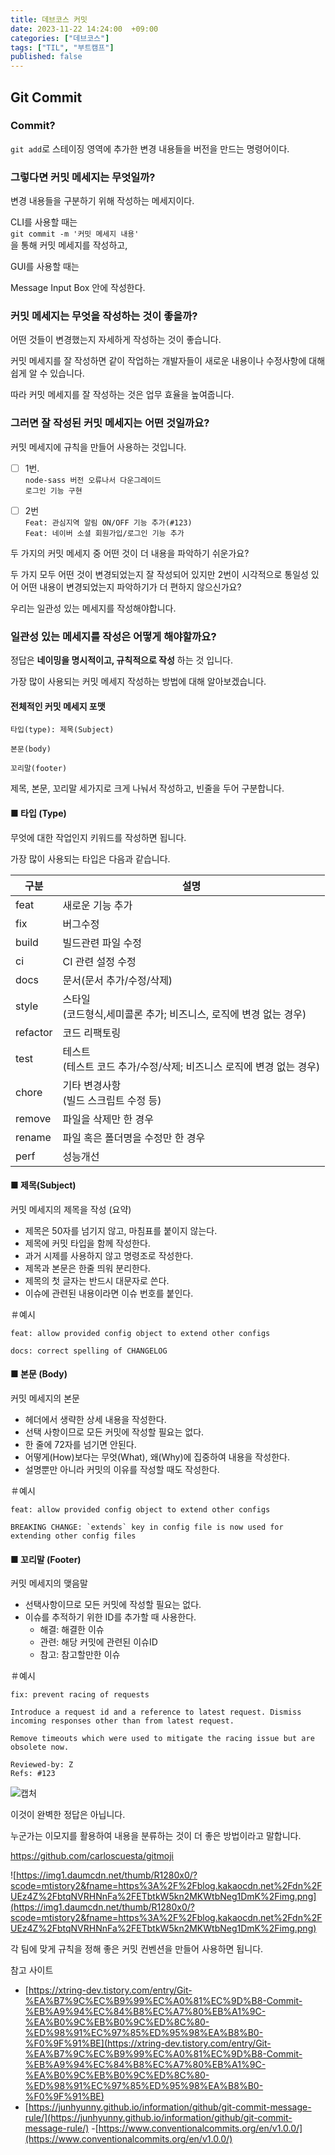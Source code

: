 ```yaml
---
title: 데브코스 커밋
date: 2023-11-22 14:24:00  +09:00
categories: ["데브코스"]
tags: ["TIL", "부트캠프"]
published: false
---
```


## Git Commit

### Commit?

`git add`로 스테이징 영역에 추가한 변경 내용들을 버전을 만드는 명령어이다.

### 그렇다면 커밋 메세지는 무엇일까?

변경 내용들을 구분하기 위해 작성하는 메세지이다.

CLI를 사용할 때는  
`git commit -m '커밋 메세지 내용'`  
을 통해 커밋 메세지를 작성하고,

GUI를 사용할 때는

Message Input Box 안에 작성한다.

### 커밋 메세지는 무엇을 작성하는 것이 좋을까?

어떤 것들이 변경했는지 자세하게 작성하는 것이 좋습니다.

커밋 메세지를 잘 작성하면 같이 작업하는 개발자들이 새로운 내용이나 수정사항에 대해 쉽게 알 수 있습니다.

따라 커밋 메세지를 잘 작성하는 것은 업무 효율을 높여줍니다.

### 그러면 잘 작성된 커밋 메세지는 어떤 것일까요?

커밋 메세지에 규칙을 만들어 사용하는 것입니다.

- [ ] 1번.  
       `node-sass 버전 오류나서 다운그레이드`  
       `로그인 기능 구현`

- [ ] 2번  
       `Feat: 관심지역 알림 ON/OFF 기능 추가(#123)`  
       `Feat: 네이버 소셜 회원가입/로그인 기능 추가`

두 가지의 커밋 메세지 중 어떤 것이 더 내용을 파악하기 쉬운가요?

두 가지 모두 어떤 것이 변경되었는지 잘 작성되어 있지만 2번이 시각적으로 통일성 있어 어떤 내용이 변경되었는지 파악하기가 더 편하지 않으신가요?

우리는 일관성 있는 메세지를 작성해야합니다.

### 일관성 있는 메세지를 작성은 어떻게 해야할까요?

정답은 **네이밍을 명시적이고, 규칙적으로 작성** 하는 것 입니다.

가장 많이 사용되는 커밋 메세지 작성하는 방법에 대해 알아보겠습니다.

#### 전체적인 커밋 메세지 포맷

```
타입(type): 제목(Subject)

본문(body)

꼬리말(footer)
```

제목, 본문, 꼬리말 세가지로 크게 나눠서 작성하고, 빈줄을 두어 구분합니다.

#### ■ 타입 (Type)

무엇에 대한 작업인지 키워드를 작성하면 됩니다.

가장 많이 사용되는 타입은 다음과 같습니다.

| 구분     | 설명                                                                    |
| -------- | ----------------------------------------------------------------------- |
| feat     | 새로운 기능 추가                                                        |
| fix      | 버그수정                                                                |
| build    | 빌드관련 파일 수정                                                      |
| ci       | CI 관련 설정 수정                                                       |
| docs     | 문서(문서 추가/수정/삭제)                                               |
| style    | 스타일<br/>(코드형식,세미콜론 추가; 비즈니스, 로직에 변경 없는 경우)    |
| refactor | 코드 리팩토링                                                           |
| test     | 테스트<br/>(테스트 코드 추가/수정/삭제; 비즈니스 로직에 변경 없는 경우) |
| chore    | 기타 변경사항<br/>(빌드 스크립트 수정 등)                               |
| remove   | 파일을 삭제만 한 경우                                                   |
| rename   | 파일 혹은 폴더명을 수정만 한 경우                                       |
| perf     | 성능개선                                                                |

#### ■ 제목(Subject)

커밋 메세지의 제목을 작성 (요약)

- 제목은 50자를 넘기지 않고, 마침표를 붙이지 않는다.
- 제목에 커밋 타입을 함께 작성한다.
- 과거 시제를 사용하지 않고 명령조로 작성한다.
- 제목과 본문은 한줄 띄워 분리한다.
- 제목의 첫 글자는 반드시 대문자로 쓴다.
- 이슈에 관련된 내용이라면 이슈 번호를 붙인다.

＃예시

```
feat: allow provided config object to extend other configs
```

```
docs: correct spelling of CHANGELOG
```

#### ■ 본문 (Body)

커밋 메세지의 본문

- 헤더에서 생략한 상세 내용을 작성한다.
- 선택 사항이므로 모든 커밋에 작성할 필요는 없다.
- 한 줄에 72자를 넘기면 안된다.
- 어떻게(How)보다는 무엇(What), 왜(Why)에 집중하여 내용을 작성한다.
- 설명뿐만 아니라 커밋의 이유를 작성할 때도 작성한다.

＃예시

```
feat: allow provided config object to extend other configs

BREAKING CHANGE: `extends` key in config file is now used for extending other config files
```

#### ■ 꼬리말 (Footer)

커밋 메세지의 맺음말

- 선택사항이므로 모든 커밋에 작성할 필요는 없다.
- 이슈를 추적하기 위한 ID를 추가할 때 사용한다.
  - 해결: 해결한 이슈
  - 관련: 해당 커밋에 관련된 이슈ID
  - 참고: 참고할만한 이슈

＃예시

```
fix: prevent racing of requests

Introduce a request id and a reference to latest request. Dismiss
incoming responses other than from latest request.

Remove timeouts which were used to mitigate the racing issue but are
obsolete now.

Reviewed-by: Z
Refs: #123
```

![캡처](https://github.com/hyemin12/hyemin12.github.io/assets/66300732/0027ec6d-a7d7-4dd0-a496-c6829e900425)

이것이 완벽한 정답은 아닙니다.

누군가는 이모지를 활용하여 내용을 분류하는 것이 더 좋은 방법이라고 말합니다.

https://github.com/carloscuesta/gitmoji

![https://img1.daumcdn.net/thumb/R1280x0/?scode=mtistory2&fname=https%3A%2F%2Fblog.kakaocdn.net%2Fdn%2FUEz4Z%2FbtqNVRHNnFa%2FETbtkW5kn2MKWtbNeg1DmK%2Fimg.png](https://img1.daumcdn.net/thumb/R1280x0/?scode=mtistory2&fname=https%3A%2F%2Fblog.kakaocdn.net%2Fdn%2FUEz4Z%2FbtqNVRHNnFa%2FETbtkW5kn2MKWtbNeg1DmK%2Fimg.png)

각 팀에 맞게 규칙을 정해 좋은 커밋 컨벤션을 만들어 사용하면 됩니다.

참고 사이트

- [https://xtring-dev.tistory.com/entry/Git-%EA%B7%9C%EC%B9%99%EC%A0%81%EC%9D%B8-Commit-%EB%A9%94%EC%84%B8%EC%A7%80%EB%A1%9C-%EA%B0%9C%EB%B0%9C%ED%8C%80-%ED%98%91%EC%97%85%ED%95%98%EA%B8%B0-%F0%9F%91%BE](https://xtring-dev.tistory.com/entry/Git-%EA%B7%9C%EC%B9%99%EC%A0%81%EC%9D%B8-Commit-%EB%A9%94%EC%84%B8%EC%A7%80%EB%A1%9C-%EA%B0%9C%EB%B0%9C%ED%8C%80-%ED%98%91%EC%97%85%ED%95%98%EA%B8%B0-%F0%9F%91%BE)
- [https://junhyunny.github.io/information/github/git-commit-message-rule/](https://junhyunny.github.io/information/github/git-commit-message-rule/) -[https://www.conventionalcommits.org/en/v1.0.0/](https://www.conventionalcommits.org/en/v1.0.0/)
